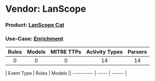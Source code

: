 Vendor: LanScope
================
### Product: [LanScope Cat](../ds_lanscope_lanscope_cat.md)
### Use-Case: [Enrichment](../../../../UseCases/uc_enrichment.md)

| Rules | Models | MITRE TTPs | Activity Types | Parsers |
|:-----:|:------:|:----------:|:--------------:|:-------:|
|   0   |   0    |     0      |       14       |   14    |

| Event Type | Rules | Models || ---------- | ----- | ------ |
